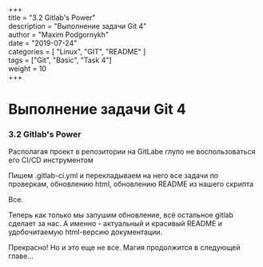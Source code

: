 ﻿+++  
title = "3.2  Gitlab's Power"  
description = "Выполнение задачи Git 4"  
author = "Maxim Podgornykh"  
date = "2019-07-24"  
categories = [ "Linux", "GIT", "README" ]  
tags = ["Git", "Basic", "Task 4"]  
weight = 10  
+++

Выполнение задачи Git 4
========================


### 3.2  Gitlab's Power

Располагая проект в репозитории на GitLabe глупо не воспользоваться его CI/CD инструментом

Пишем .gitlab-ci.yml и перекладываем на него все задачи по проверкам, обновлению html, обновлению README из нашего скрипта 

Все. 

Теперь как только мы запушим обновление, всё остальное gitlab сделает за нас. А именно - актуальный и красивый README и удобочитаемую html-версию документации.

Прекрасно! Но и это еще не все. Магия продолжится в следующей главе...


